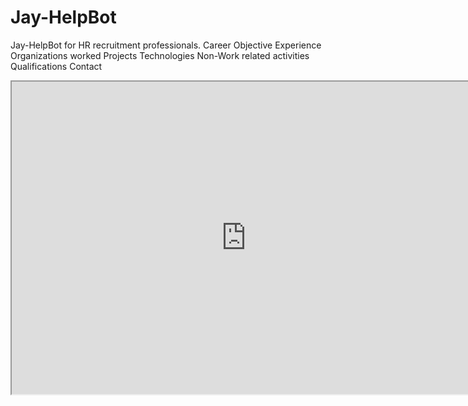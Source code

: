 # Jay-HelpBot
Jay-HelpBot for HR recruitment professionals.
  Career Objective
  Experience
  Organizations worked
  Projects
  Technologies
  Non-Work related activities
  Qualifications
  Contact 

<iframe width="750" height="500" align="middle" allow="microphone;" src="https://console.dialogflow.com/api-client/demo/embedded/Jay-HelpBot"></iframe>
